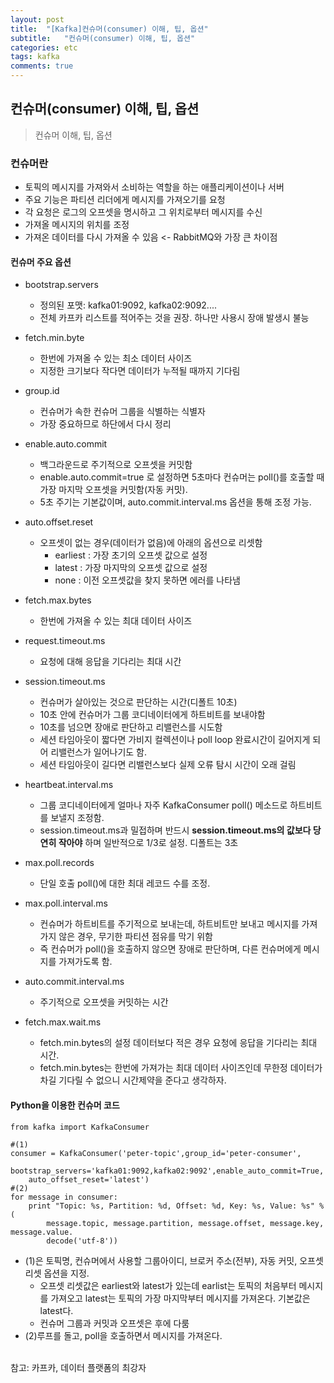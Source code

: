 ```yaml
---
layout: post
title:  "[Kafka]컨슈머(consumer) 이해, 팁, 옵션"
subtitle:   "컨슈머(consumer) 이해, 팁, 옵션"
categories: etc
tags: kafka
comments: true
---
```


## 컨슈머(consumer) 이해, 팁, 옵션

> 컨슈머 이해, 팁, 옵션

### 컨슈머란
- 토픽의 메시지를 가져와서 소비하는 역할을 하는 애플리케이션이나 서버
- 주요 기능은 파티션 리더에게 메시지를 가져오기를 요청
- 각 요청은 로그의 오프셋을 명시하고 그 위치로부터 메시지를 수신
- 가져올 메시지의 위치를 조정
- 가져온 데이터를 다시 가져올 수 있음 <- RabbitMQ와 가장 큰 차이점



#### 컨슈머 주요 옵션
- bootstrap.servers
	- 정의된 포맷: kafka01:9092, kafka02:9092....
	- 전체 카프카 리스트를 적어주는 것을 권장. 하나만 사용시 장애 발생시 불능

- fetch.min.byte
	- 한번에 가져올 수 있는 최소 데이터 사이즈
	- 지정한 크기보다 작다면 데이터가 누적될 때까지 기다림   

- group.id
	- 컨슈머가 속한 컨슈머 그룹을 식별하는 식별자
	- 가장 중요하므로 하단에서 다시 정리

- enable.auto.commit
	- 백그라운드로 주기적으로 오프셋을 커밋함
	- enable.auto.commit=true 로 설정하면 5초마다 컨슈머는 poll()를 호출할 때 가장 마지막 오프셋을 커밋함(자동 커밋).
	- 5초 주기는 기본값이며, auto.commit.interval.ms 옵션을 통해 조정 가능.

- auto.offset.reset
	- 오프셋이 없는 경우(데이터가 없음)에 아래의 옵션으로 리셋함
		- earliest : 가장 초기의 오프셋 값으로 설정
		- latest : 가장 마지막의 오프셋 값으로 설정
		- none : 이전 오프셋값을 찾지 못하면 에러를 나타냄

- fetch.max.bytes
	- 한번에 가져올 수 있는 최대 데이터 사이즈

- request.timeout.ms
	- 요청에 대해 응답을 기다리는 최대 시간

- session.timeout.ms
	- 컨슈머가 살아있는 것으로 판단하는 시간(디폴트 10초)
	- 10초 안에 컨슈머가 그룹 코디네이터에게 하트비트를 보내야함
	- 10초를 넘으면 장애로 판단하고 리밸런스를 시도함
	- 세션 타임아웃이 짧다면 가비지 컬렉션이나 poll loop 완료시간이 길어지게 되어 리밸런스가 일어나기도 함.
	- 세션 타임아웃이 길다면 리밸런스보다 실제 오류 탐시 시간이 오래 걸림     

- heartbeat.interval.ms
	- 그룹 코디네이터에게 얼마나 자주 KafkaConsumer poll() 메소드로 하트비트를 보낼지 조정함.
	- session.timeout.ms과 밀접하며 반드시 **session.timeout.ms의 값보다 당연히 작아야** 하며 일반적으로 1/3로 설정. 디폴트는 3초

- max.poll.records
	- 단일 호출 poll()에 대한 최대 레코드 수를 조정.

- max.poll.interval.ms
	- 컨슈머가 하트비트를 주기적으로 보내는데, 하트비트만 보내고 메시지를 가져가지 않은 경우, 무기한 파티션 점유를 막기 위함
	- 즉 컨슈머가 poll()을 호출하지 않으면 장애로 판단하며, 다른 컨슈머에게 메시지를 가져가도록 함.

- auto.commit.interval.ms
	- 주기적으로 오프셋을 커밋하는 시간

- fetch.max.wait.ms
	- fetch.min.bytes의 설정 데이터보다 적은 경우 요청에 응답을 기다리는 최대 시간.
	- fetch.min.bytes는 한번에 가져가는 최대 데이터 사이즈인데 무한정 데이터가 차길 기다릴 수 없으니 시간제약을 준다고 생각하자.   


#### Python을 이용한 컨슈머 코드
```
from kafka import KafkaConsumer

#(1)
consumer = KafkaConsumer('peter-topic',group_id='peter-consumer',
	bootstrap_servers='kafka01:9092,kafka02:9092',enable_auto_commit=True,
	auto_offset_reset='latest')
#(2)
for message in consumer:
	print "Topic: %s, Partition: %d, Offset: %d, Key: %s, Value: %s" % (
		message.topic, message.partition, message.offset, message.key, message.value.
		decode('utf-8'))
```
- (1)은 토픽명, 컨슈머에서 사용할 그룹아이디, 브로커 주소(전부), 자동 커밋, 오프셋 리셋 옵션을 지정.
	- 오프셋 리셋값은 earliest와 latest가 있는데 earlist는 토픽의 처음부터 메시지를 가져오고 latest는 토픽의 가장 마지막부터 메시지를 가져온다. 기본값은 latest다.
	- 컨슈머 그룹과 커밋과 오프셋은 후에 다룸
- (2)루프를 돌고, poll을 호출하면서 메시지를 가져온다.

<br>
참고: 카프카, 데이터 플랫폼의 최강자
